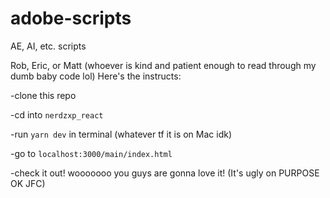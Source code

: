 # adobe-scripts
AE, AI, etc. scripts

Rob, Eric, or Matt (whoever is kind and patient enough to read through my dumb baby code lol)
Here's the instructs:

-clone this repo

-cd into ```nerdzxp_react```

-run ```yarn dev``` in terminal (whatever tf it is on Mac idk)

-go to ```localhost:3000/main/index.html```

-check it out! wooooooo you guys are gonna love it! (It's ugly on PURPOSE OK JFC)
